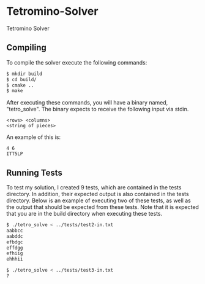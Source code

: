 Tetromino-Solver
================
Tetromino Solver

## Compiling
To compile the solver execute the following commands:

```sh
$ mkdir build
$ cd build/
$ cmake ..
$ make
```

After executing these commands, you will have a binary named, "tetro_solve". The binary expects to receive the following input via stdin.

```
<rows> <columns>
<string of pieces>
```

An example of this is:

```
4 6
ITT5LP
```

## Running Tests

To test my solution, I created 9 tests, which are contained in the tests directory. In addition, their expected output is also contained in the tests
directory. Below is an example of executing two of these tests, as well as the output that should be expected from these tests. Note that it is expected
that you are in the build directory when executing these tests.

```sh
$ ./tetro_solve < ../tests/test2-in.txt
aabbcc
aabddc
efbdgc
effdgg
efhiig
ehhhii

$ ./tetro_solve < ../tests/test3-in.txt
?
```
